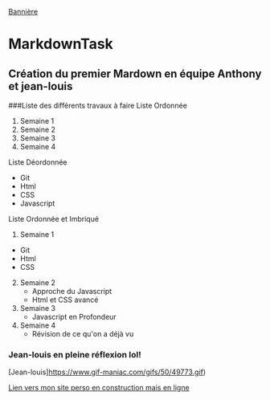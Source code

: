 
[Bannière](https://www.google.com/url?sa=i&url=https%3A%2F%2Ffr.vecteezy.com%2Fart-vectoriel%2F1225948-abstrait-colore-rouge-bleu-demi-teinte-banniere-fond&psig=AOvVaw0HnkvUrnNPDy4RqEZadwUG&ust=1629966649913000&source=images&cd=vfe&ved=0CAsQjRxqFwoTCPCq5Jnhy_ICFQAAAAAdAAAAABAD)
# MarkdownTask
## Création du premier Mardown en équipe Anthony et jean-louis

###Liste des différents travaux à faire
Liste Ordonnée

1. Semaine 1  
2. Semaine 2  
3. Semaine 3   
4. Semaine 4 

Liste Déordonnée

* Git  
* Html  
* CSS  
* Javascript  

Liste Ordonnée et Imbriqué

1. Semaine 1   
  * Git  
  * Html  
  * CSS  
 2. Semaine 2  
    * Approche du Javascript  
    * Html et CSS avancé  
 3. Semaine 3  
    *  Javascript en Profondeur  
 4. Semaine 4  
    * Révision de ce qu'on a déjà vu    

### Jean-louis en pleine réflexion lol!
[Jean-louis]https://www.gif-maniac.com/gifs/50/49773.gif)

<p><a href="https://github.com/houdret/SENEGAL.git" title="Monn site perso en construction">Lien vers mon site perso en construction mais en ligne</a></p>
